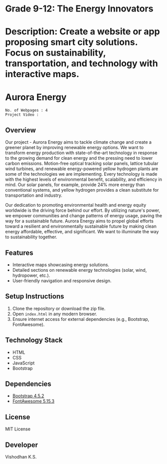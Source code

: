 # Grade 9-12: The Energy Innovators 
# Description: Create a website or app proposing smart city solutions. Focus on sustainability, transportation, and technology with interactive maps.

# Aurora Energy
    No. of Webpages : 4
    Project Video : 

## Overview

Our project - Aurora Energy aims to tackle climate change and create a greener planet by improving renewable energy options. We want to transform energy production with state-of-the-art technology in response to the growing demand for clean energy and the pressing need to lower carbon emissions.
Motion-free optical tracking solar panels, lattice tubular wind turbines, and renewable energy-powered yellow hydrogen plants are some of the technologies we are implementing. Every technology is made with the highest levels of environmental benefit, scalability, and efficiency in mind. Our solar panels, for example, provide 24% more energy than conventional systems, and yellow hydrogen provides a clean substitute for transportation and industry.

Our dedication to promoting environmental health and energy equity worldwide is the driving force behind our effort. By utilizing nature's power, we empower communities and change patterns of energy usage, paving the way for a sustainable future. 
Aurora Energy aims to propel global efforts toward a resilient and environmentally sustainable future by making clean energy affordable, effective, and significant. We want to illuminate the way to sustainability together.

## Features
- Interactive maps showcasing energy solutions.
- Detailed sections on renewable energy technologies (solar, wind, hydropower, etc.).
- User-friendly navigation and responsive design.

## Setup Instructions
1. Clone the repository or download the zip file.
2. Open `index.html` in any modern browser.
3. Ensure internet access for external dependencies (e.g., Bootstrap, FontAwesome).

## Technology Stack
- HTML
- CSS
- JavaScript
- Bootstrap

## Dependencies
- [Bootstrap 4.5.2](https://getbootstrap.com/)
- [FontAwesome 5.15.3](https://fontawesome.com/)

## License
MIT License

## Developer
Vishodhan K.S.
